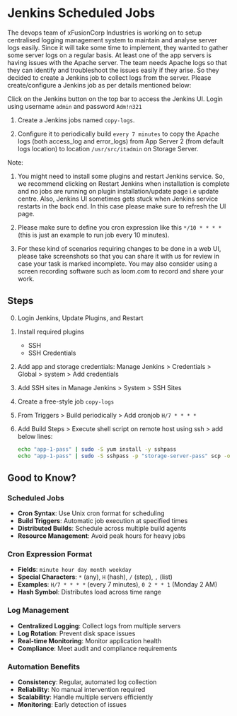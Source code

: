 # Jenkins Scheduled Jobs

The devops team of xFusionCorp Industries is working on to setup centralised logging management system to maintain and analyse server logs easily. Since it will take some time to implement, they wanted to gather some server logs on a regular basis. At least one of the app servers is having issues with the Apache server. The team needs Apache logs so that they can identify and troubleshoot the issues easily if they arise. So they decided to create a Jenkins job to collect logs from the server. Please create/configure a Jenkins job as per details mentioned below:

Click on the Jenkins button on the top bar to access the Jenkins UI. Login using username `admin` and password `Adm!n321`

1. Create a Jenkins jobs named `copy-logs`.

2. Configure it to periodically build `every 7 minutes` to copy the Apache logs (both access_log and error_logs) from App Server 2 (from default logs location) to location `/usr/src/itadmin` on Storage Server.

Note:

1. You might need to install some plugins and restart Jenkins service. So, we recommend clicking on Restart Jenkins when installation is complete and no jobs are running on plugin installation/update page i.e update centre. Also, Jenkins UI sometimes gets stuck when Jenkins service restarts in the back end. In this case please make sure to refresh the UI page.

2. Please make sure to define you cron expression like this `*/10 * * * *` (this is just an example to run job every 10 minutes).

3. For these kind of scenarios requiring changes to be done in a web UI, please take screenshots so that you can share it with us for review in case your task is marked incomplete. You may also consider using a screen recording software such as loom.com to record and share your work.

## Steps

0. Login Jenkins, Update Plugins, and Restart

1. Install required plugins

    - SSH
    - SSH Credentials

2. Add app and storage credentials: Manage Jenkins > Credentials > Global > system > Add credentials

3. Add SSH sites in Manage Jenkins > System > SSH Sites

4. Create a free-style job `copy-logs`

5. From Triggers > Build periodically > Add cronjob `H/7 * * * *`
6. Add Build Steps > Execute shell script on remote host using ssh > add below lines:

    ```sh
    echo "app-1-pass" | sudo -S yum install -y sshpass
    echo "app-1-pass" | sudo -S sshpass -p "storage-server-pass" scp -o StrictHostKeyChecking=no -r /var/log/httpd/* natasha@ststor01:/usr/src/itadmin
    ```

## Good to Know?

### Scheduled Jobs

- **Cron Syntax**: Use Unix cron format for scheduling
- **Build Triggers**: Automatic job execution at specified times
- **Distributed Builds**: Schedule across multiple build agents
- **Resource Management**: Avoid peak hours for heavy jobs

### Cron Expression Format

- **Fields**: `minute hour day month weekday`
- **Special Characters**: `*` (any), `H` (hash), `/` (step), `,` (list)
- **Examples**: `H/7 * * * *` (every 7 minutes), `0 2 * * 1` (Monday 2 AM)
- **Hash Symbol**: Distributes load across time range

### Log Management

- **Centralized Logging**: Collect logs from multiple servers
- **Log Rotation**: Prevent disk space issues
- **Real-time Monitoring**: Monitor application health
- **Compliance**: Meet audit and compliance requirements

### Automation Benefits

- **Consistency**: Regular, automated log collection
- **Reliability**: No manual intervention required
- **Scalability**: Handle multiple servers efficiently
- **Monitoring**: Early detection of issues
